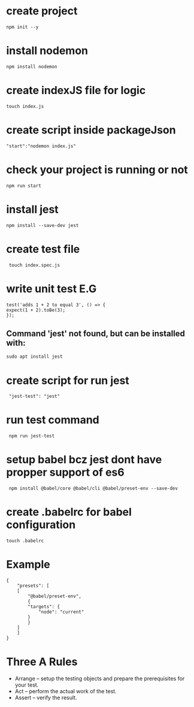 # create project

    npm init --y

# install nodemon

    npm install nodemon

# create indexJS file for logic

    touch index.js

# create script inside packageJson

    "start":"nodemon index.js"

# check your project is running or not

    npm run start

# install jest

    npm install --save-dev jest

# create test file

     touch index.spec.js

# write unit test E.G
    test('adds 1 + 2 to equal 3', () => {
    expect(1 + 2).toBe(3);
    });

## Command 'jest' not found, but can be installed with:

    sudo apt install jest

# create script for run jest

     "jest-test": "jest"

# run test command

     npm run jest-test

# setup babel bcz jest dont have propper support of es6

     npm install @babel/core @babel/cli @babel/preset-env --save-dev

# create .babelrc for babel configuration
    touch .babelrc

# Example

    {
        "presets": [
        [
            "@babel/preset-env",
            {
            "targets": {
                "node": "current"
            }
            }
        ]
        ]
    }

# Three A Rules

- Arrange – setup the testing objects and prepare the prerequisites for your test.
- Act – perform the actual work of the test.
- Assert – verify the result.
